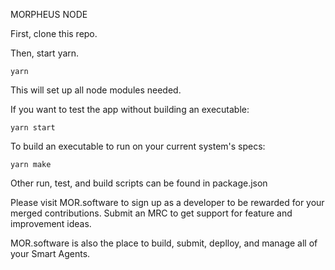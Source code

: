 MORPHEUS NODE

First, clone this repo.

Then, start yarn.

`yarn`

This will set up all node modules needed.

If you want to test the app without building an executable:

`yarn start`

To build an executable to run on your current system's specs:

`yarn make`

Other run, test, and build scripts can be found in package.json

Please visit MOR.software to sign up as a developer to be rewarded for your merged contributions. Submit an MRC to get support for feature and improvement ideas.


MOR.software is also the place to build, submit, deplloy, and manage all of your Smart Agents.

